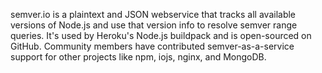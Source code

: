 <!--
title: semver.io
website: https://semver.io
description: A webservice that tracks versions of node, npm, nginx, mongodb, and others.
keywords: [node, npm, nginx, mongodb, webservice, semver, heroku]
start: 2013-12-01
end: 2013-12-01
-->

semver.io is a plaintext and JSON webservice that tracks all available versions of Node.js and use that version info to resolve semver range queries. It's used by Heroku's Node.js buildpack and is open-sourced on GitHub. Community members have contributed semver-as-a-service support for other projects like npm, iojs, nginx, and MongoDB.
